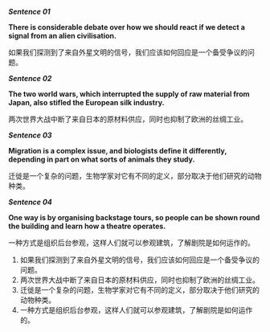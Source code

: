 ***Sentence 01***

**There is considerable debate over how we should react if we detect a signal from an alien civilisation.**

如果我们探测到了来自外星文明的信号，我们应该如何回应是一个备受争议的问题。

***Sentence 02***

**The two world wars, which interrupted the supply of raw material from Japan, also stifled the European silk industry.**

两次世界大战中断了来自日本的原材料供应，同时也抑制了欧洲的丝绸工业。

***Sentence 03***

**Migration is a complex issue, and biologists define it differently, depending in part on what sorts of animals they study.**

迁徙是一个复杂的问题，生物学家对它有不同的定义，部分取决于他们研究的动物种类。

***Sentence 04***

**One way is by organising backstage tours, so people can be shown round the building and learn how a theatre operates.**

一种方式是组织后台参观，这样人们就可以参观建筑，了解剧院是如何运作的。











1. 如果我们探测到了来自外星文明的信号，我们应该如何回应是一个备受争议的问题。
2. 两次世界大战中断了来自日本的原材料供应，同时也抑制了欧洲的丝绸工业。
3. 迁徙是一个复杂的问题，生物学家对它有不同的定义，部分取决于他们研究的动物种类。
4. 一种方式是组织后台参观，这样人们就可以参观建筑，了解剧院是如何运作的。









